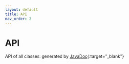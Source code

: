 ```yaml
---
layout: default
title: API
nav_order: 2
---
```



# API

API of all classes: generated by [JavaDoc](/apidocs/index_api.html){:target="_blank"}
